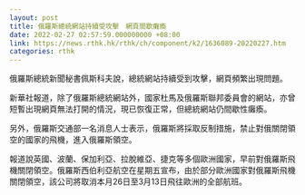 ```yaml
---
layout: post
title: 俄羅斯總統網站持續受攻擊　網頁間歇癱瘓
date: 2022-02-27 02:57:59.000000000 +08:00
link: https://news.rthk.hk/rthk/ch/component/k2/1636089-20220227.htm
categories: rthk
---
```


俄羅斯總統新聞秘書佩斯科夫說，總統網站持續受到攻擊，網頁頻繁出現問題。

新華社報道，除了俄羅斯總統網站外，國家杜馬及俄羅斯聯邦委員會的網站，亦曾短暫出現網頁無法打開的情況，現已恢復正常，但總統網站仍間歇性癱瘓。

另外，俄羅斯交通部一名消息人士表示，俄羅斯將採取反制措施，禁止對俄關閉領空的國家的飛機，進入俄羅斯領空。

報道說英國、波蘭、保加利亞、拉脫維亞、捷克等多個歐洲國家，早前對俄羅斯飛機關閉領空。俄羅斯西伯利亞航空在星期五宣布，由於部分歐洲國家對俄羅斯飛機關閉領空，該公司將取消本月26日至3月13日飛往歐洲的全部航班。
